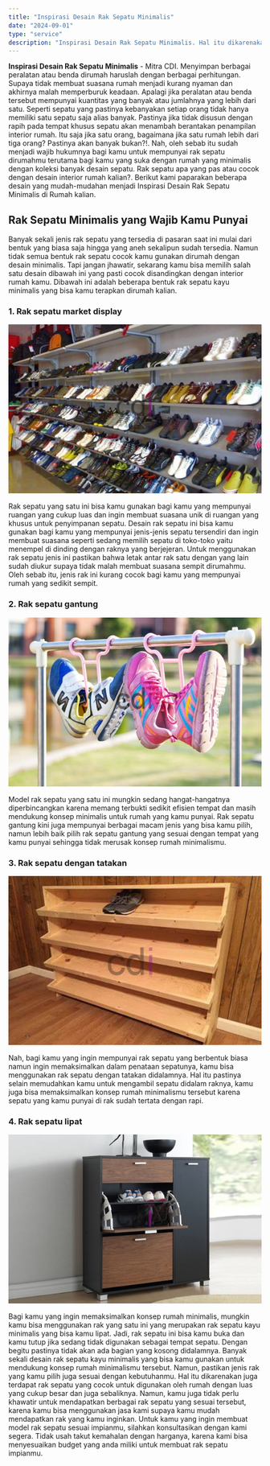 ```yaml
---
title: "Inspirasi Desain Rak Sepatu Minimalis"
date: "2024-09-01"
type: "service"
description: "Inspirasi Desain Rak Sepatu Minimalis. Hal itu dikarenakan juga terdapat rak sepatu yang cocok untuk digunakan oleh rumah dengan luas yang cukup besar dan ju..."
---
```


**Inspirasi Desain Rak Sepatu Minimalis** - Mitra CDI. Menyimpan berbagai peralatan atau benda dirumah haruslah dengan berbagai perhitungan. Supaya tidak membuat suasana rumah menjadi kurang nyaman dan akhirnya malah memperburuk keadaan.
Apalagi jika peralatan atau benda tersebut mempunyai kuantitas yang banyak atau jumlahnya yang lebih dari satu. Seperti sepatu yang pastinya kebanyakan setiap orang tidak hanya memiliki satu sepatu saja alias banyak. Pastinya jika tidak disusun dengan rapih pada tempat khusus sepatu akan menambah berantakan penampilan interior rumah.
Itu saja jika satu orang, bagaimana jika satu rumah lebih dari tiga orang? Pastinya akan banyak bukan?!. Nah, oleh sebab itu sudah menjadi wajib hukumnya bagi kamu untuk mempunyai rak sepatu dirumahmu terutama bagi kamu yang suka dengan rumah yang minimalis dengan koleksi banyak desain sepatu. Rak sepatu apa yang pas atau cocok dengan desain interior rumah kalian?. Berikut kami paparakan beberapa desain yang mudah-mudahan menjadi Inspirasi Desain Rak Sepatu Minimalis di Rumah kalian.
## Rak Sepatu Minimalis yang Wajib Kamu Punyai
Banyak sekali jenis rak sepatu yang tersedia di pasaran saat ini mulai dari bentuk yang biasa saja hingga yang aneh sekalipun sudah tersedia. Namun tidak semua bentuk rak sepatu cocok kamu gunakan dirumah dengan desain minimalis. Tapi jangan jhawatir, sekarang kamu bisa memilih salah satu desain dibawah ini yang pasti cocok disandingkan dengan interior rumah kamu.
Dibawah ini adalah beberapa bentuk rak sepatu kayu minimalis yang bisa kamu terapkan dirumah kalian.
### 1\. Rak sepatu market display

![Desain Rak Sepatu Minimalis](/images/blog/rak-sepatu-002.jpg)

Rak sepatu yang satu ini bisa kamu gunakan bagi kamu yang mempunyai ruangan yang cukup luas dan ingin membuat suasana unik di ruangan yang khusus untuk penyimpanan sepatu.
Desain rak sepatu ini bisa kamu gunakan bagi kamu yang mempunyai jenis-jenis sepatu tersendiri dan ingin membuat suasana seperti sedang memilih sepatu di toko-toko yaitu menempel di dinding dengan raknya yang berjejeran.
Untuk menggunakan rak sepatu jenis ini pastikan bahwa letak antar rak satu dengan yang lain sudah diukur supaya tidak malah membuat suasana sempit dirumahmu. Oleh sebab itu, jenis rak ini kurang cocok bagi kamu yang mempunyai rumah yang sedikit sempit.
### 2\. Rak sepatu gantung

![rak-sepatu-003](/images/blog/rak-sepatu-003.jpg)

Model rak sepatu yang satu ini mungkin sedang hangat-hangatnya diperbincangkan karena memang terbukti sedikit efisien tempat dan masih mendukung konsep minimalis untuk rumah yang kamu punyai.
Rak sepatu gantung kini juga mempunyai berbagai macam jenis yang bisa kamu pilih, namun lebih baik pilih rak sepatu gantung yang sesuai dengan tempat yang kamu punyai sehingga tidak merusak konsep rumah minimalismu.
### 3\. Rak sepatu dengan tatakan

![rak-sepatu-kayu](/images/blog/rak-sepatu-kayu.jpg)

Nah, bagi kamu yang ingin mempunyai rak sepatu yang berbentuk biasa namun ingin memaksimalkan dalam penataan sepatunya, kamu bisa menggunakan rak sepatu dengan tatakan didalamnya.
Hal itu pastinya selain memudahkan kamu untuk mengambil sepatu didalam raknya, kamu juga bisa memaksimalkan konsep rumah minimalismu tersebut karena sepatu yang kamu punyai di rak sudah tertata dengan rapi.
### 4\. Rak sepatu lipat

![rak-sepatu-001](/images/blog/rak-sepatu-001.jpg)

Bagi kamu yang ingin memaksimalkan konsep rumah minimalis, mungkin kamu bisa menggunakan rak yang satu ini yang merupakan rak sepatu kayu minimalis yang bisa kamu lipat.
Jadi, rak sepatu ini bisa kamu buka dan kamu tutup jika sedang tidak digunakan sebagai tempat sepatu. Dengan begitu pastinya tidak akan ada bagian yang kosong didalamnya.
Banyak sekali desain rak sepatu kayu minimalis yang bisa kamu gunakan untuk mendukung konsep rumah minimalismu tersebut. Namun, pastikan jenis rak yang kamu pilih juga sesuai dengan kebutuhanmu.
Hal itu dikarenakan juga terdapat rak sepatu yang cocok untuk digunakan oleh rumah dengan luas yang cukup besar dan juga sebaliknya. Namun, kamu juga tidak perlu khawatir untuk mendapatkan berbagai rak sepatu yang sesuai tersebut, karena kamu bisa menggunakan jasa kami supaya kamu mudah mendapatkan rak yang kamu inginkan. Untuk kamu yang ingin membuat model rak sepatu sesuai impianmu, silahkan konsultasikan dengan kami segera. Tidak usah takut kemahalan dengan harganya, karena kami bisa menyesuaikan budget yang anda miliki untuk membuat rak sepatu impianmu.

